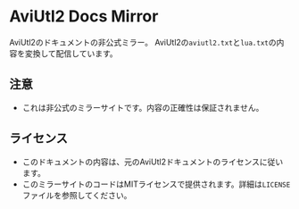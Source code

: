 # AviUtl2 Docs Mirror

AviUtl2のドキュメントの非公式ミラー。
AviUtl2の`aviutl2.txt`と`lua.txt`の内容を変換して配信しています。

## 注意

- これは非公式のミラーサイトです。内容の正確性は保証されません。

## ライセンス

- このドキュメントの内容は、元のAviUtl2ドキュメントのライセンスに従います。
- このミラーサイトのコードはMITライセンスで提供されます。詳細は`LICENSE`ファイルを参照してください。
